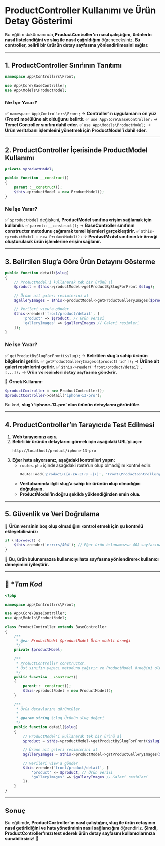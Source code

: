 # **ProductController Kullanımı ve Ürün Detay Gösterimi**

Bu eğitim dokümanında, **ProductController’ın nasıl çalıştığını, ürünlerin nasıl listelendiğini ve slug ile nasıl çağrıldığını** öğreneceksiniz. **Bu controller, belirli bir ürünün detay sayfasına yönlendirilmesini sağlar.**

---

## **1. ProductController Sınıfının Tanıtımı**

```php
namespace App\Controllers\Front;

use App\Core\BaseController;
use App\Models\ProductModel;
```

### **Ne İşe Yarar?**
✅ `namespace App\Controllers\Front;` → **Controller’ın uygulamanın ön yüz (Front) modülüne ait olduğunu belirtir.**
✅ `use App\Core\BaseController;` → **Temel Controller sınıfını dahil eder.**
✅ `use App\Models\ProductModel;` → **Ürün veritabanı işlemlerini yönetmek için ProductModel’i dahil eder.**

---

## **2. ProductController İçerisinde ProductModel Kullanımı**

```php
private $productModel;

public function __construct()
{
    parent::__construct();
    $this->productModel = new ProductModel();
}
```

### **Ne İşe Yarar?**
✅ `$productModel` değişkeni, **ProductModel sınıfına erişim sağlamak için kullanılır.**
✅ `parent::__construct();` → **BaseController sınıfının constructor metodunu çağırarak temel işlemleri gerçekleştirir.**
✅ `$this->productModel = new ProductModel();` → **ProductModel sınıfının bir örneği oluşturularak ürün işlemlerine erişim sağlanır.**

---

## **3. Belirtilen Slug’a Göre Ürün Detayını Gösterme**

```php
public function detail($slug)
{
    // ProductModel'i kullanarak tek bir ürünü al
    $product = $this->productModel->getProductBySlugForFront($slug);

    // Ürüne ait galeri resimlerini al
    $galleryImages = $this->productModel->getProductGalleryImages($product['id']);

    // Verileri view'a gönder
    $this->render('front/product/detail', [
        'product' => $product, // Ürün verisi
        'galleryImages' => $galleryImages // Galeri resimleri
    ]);
}
```

### **Ne İşe Yarar?**
✅ `getProductBySlugForFront($slug);` → **Belirtilen slug’a sahip ürünün bilgilerini getirir.**
✅ `getProductGalleryImages($product['id']);` → **Ürüne ait galeri resimlerini getirir.**
✅ `$this->render('front/product/detail', [...]);` → **Ürün ve resimleri detay sayfasına gönderir.**

🔹 **Örnek Kullanım:**
```php
$productController = new ProductController();
$productController->detail('iphone-13-pro');
```
Bu kod, **slug’ı ‘iphone-13-pro’ olan ürünün detaylarını görüntüler.**

---

## **4. ProductController’ın Tarayıcıda Test Edilmesi**

1. **Web tarayıcınızı açın.**
2. **Belirli bir ürünün detaylarını görmek için aşağıdaki URL’yi açın:**
   ```
   http://localhost/product/iphone-13-pro
   ```
3. **Eğer hata alıyorsanız, aşağıdaki kontrolleri yapın:**
   - `routes.php` içinde aşağıdaki route’un olup olmadığını kontrol edin:
     ```php
     Route::add('product/([a-zA-Z0-9_-]+)', 'Front\ProductController@detail');
     ```
   - **Veritabanında ilgili slug’a sahip bir ürünün olup olmadığını doğrulayın.**
   - **ProductModel’in doğru şekilde yüklendiğinden emin olun.**

---

## **5. Güvenlik ve Veri Doğrulama**

🔹 **Ürün verisinin boş olup olmadığını kontrol etmek için şu kontrolü ekleyebilirsiniz:**
```php
if (!$product) {
    $this->render('errors/404'); // Eğer ürün bulunamazsa 404 sayfasına yönlendir
}
```
📌 **Bu, ürün bulunamazsa kullanıcıyı hata sayfasına yönlendirerek kullanıcı deneyimini iyileştirir.**

---
## 📌 **Tam Kod*

```php
<?php

namespace App\Controllers\Front;

use App\Core\BaseController;
use App\Models\ProductModel;

class ProductController extends BaseController
{
    /**
     * @var ProductModel $productModel Ürün modeli örneği
     */
    private $productModel;

    /**
     * ProductController constructor.
     * Üst sınıfın yapıcı metodunu çağırır ve ProductModel örneğini oluşturur.
     */
    public function __construct()
    {
        parent::__construct();
        $this->productModel = new ProductModel();
    }

    /**
     * Ürün detaylarını görüntüler.
     *
     * @param string $slug Ürünün slug değeri
     */
    public function detail($slug)
    {
        // ProductModel'i kullanarak tek bir ürünü al
        $product = $this->productModel->getProductBySlugForFront($slug);

        // Ürüne ait galeri resimlerini al
        $galleryImages = $this->productModel->getProductGalleryImages($product['id']);

        // Verileri view'a gönder
        $this->render('front/product/detail', [
            'product' => $product, // Ürün verisi
            'galleryImages' => $galleryImages // Galeri resimleri
        ]);
    }
}

```
---

## **Sonuç**

Bu eğitimde, **ProductController’ın nasıl çalıştığını, slug ile ürün detayının nasıl getirildiğini ve hata yönetiminin nasıl sağlandığını** öğrendiniz. **Şimdi, ProductController’ınızı test ederek ürün detay sayfasını kullanıcılarınıza sunabilirsiniz!** 🚀
